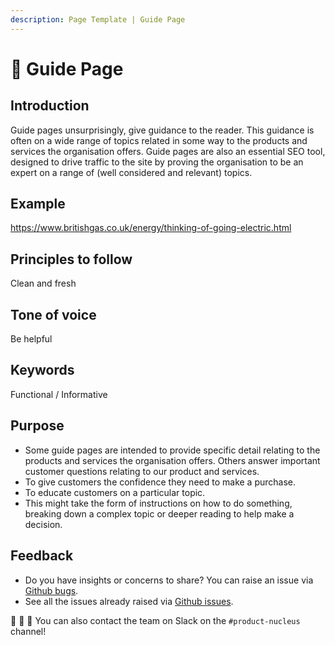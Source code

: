 ```yaml
---
description: Page Template | Guide Page
---
```


# 📗 Guide Page

## Introduction

Guide pages unsurprisingly, give guidance to the reader. This guidance is often on a wide range of topics related in some way to the products and services the organisation offers. Guide pages are also an essential SEO tool, designed to drive traffic to the site by proving the organisation to be an expert on a range of (well considered and relevant) topics.

## Example

https://www.britishgas.co.uk/energy/thinking-of-going-electric.html

## Principles to follow

Clean and fresh

## Tone of voice

Be helpful

## Keywords

Functional / Informative

## Purpose

- Some guide pages are intended to provide specific detail relating to the products and services the organisation offers. Others answer important customer questions relating to our product and services.
- To give customers the confidence they need to make a purchase.
- To educate customers on a particular topic.
- This might take the form of instructions on how to do something, breaking down a complex topic or deeper reading to help make a decision.


## Feedback

* Do you have insights or concerns to share? You can raise an issue via [Github bugs](https://github.com/ConnectedHomes/nucleus/issues/new?assignees=&labels=Bug&template=a--bug-report.md&title=[bug]%20[ns-accordion]).
* See all the issues already raised via [Github issues](https://github.com/connectedHomes/nucleus/issues?utf8=%E2%9C%93&q=is%3Aopen+is%3Aissue+label%3ABug+[ns-accordion]).

💩 🎉 🦄 You can also contact the team on Slack on the `#product-nucleus` channel!
